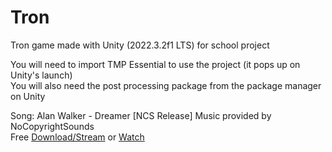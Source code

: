 # Tron
 Tron game made with Unity (2022.3.2f1 LTS) for school project

 You will need to import TMP Essential to use the project (it pops up on Unity's launch)  
 You will also need the post processing package from the package manager on Unity  

 Song: Alan Walker - Dreamer [NCS Release] Music provided by NoCopyrightSounds  
 Free [Download/Stream](http://ncs.io/dreamer) or [Watch](http://ncs.lnk.to/dreamerAT/youtube)